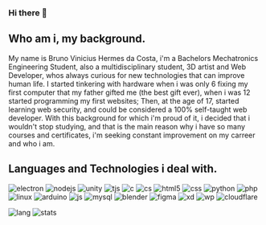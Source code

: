 ### Hi there 👋

## Who am i, my background.
My name is Bruno Vinicius Hermes da Costa, i'm a Bachelors Mechatronics Engineering Student, also a multidisciplinary student, 3D artist and Web Developer, whos always curious for new technologies that can improve human life. I started tinkering with hardware when i was only 6 fixing my first computer that my father gifted me (the best gift ever),  when i was 12 started programming my first websites; Then, at the age of 17, started learning web security, and could be considered a 100% self-taught web developer. With this background for which i'm proud of it, i decided that i wouldn't stop studying, and that is the main reason why i have so many courses and certificates, i'm seeking constant improvement on my carreer and who i am.

## Languages and Technologies i deal with.
![electron](https://img.shields.io/badge/Electron-2B2E3A?style=for-the-badge&logo=electron&logoColor=9FEAF9) ![nodejs](https://img.shields.io/badge/Node.js-339933?style=for-the-badge&logo=nodedotjs&logoColor=white) ![unity](https://img.shields.io/badge/Unity-100000?style=for-the-badge&logo=unity&logoColor=white) ![tjs](https://img.shields.io/badge/ThreeJs-black?style=for-the-badge&logo=three.js&logoColor=white) ![c](https://img.shields.io/badge/C-00599C?style=for-the-badge&logo=c&logoColor=white) ![cs](https://img.shields.io/badge/C%23-239120?style=for-the-badge&logo=c-sharp&logoColor=white) ![html5](https://img.shields.io/badge/HTML5-E34F26?style=for-the-badge&logo=html5&logoColor=white) ![css](https://img.shields.io/badge/CSS3-1572B6?style=for-the-badge&logo=css3&logoColor=white) ![python](https://img.shields.io/badge/Python-FFD43B?style=for-the-badge&logo=python&logoColor=blue) ![php](https://img.shields.io/badge/PHP-777BB4?style=for-the-badge&logo=php&logoColor=white) ![linux](https://img.shields.io/badge/Linux-FCC624?style=for-the-badge&logo=linux&logoColor=black) ![arduino](https://img.shields.io/badge/Arduino-00979D?style=for-the-badge&logo=Arduino&logoColor=white) ![js](https://img.shields.io/badge/JavaScript-323330?style=for-the-badge&logo=javascript&logoColor=F7DF1E) ![mysql](https://img.shields.io/badge/MySQL-005C84?style=for-the-badge&logo=mysql&logoColor=white) ![blender](https://img.shields.io/badge/blender-%23F5792A.svg?style=for-the-badge&logo=blender&logoColor=white) ![figma](https://img.shields.io/badge/Figma-F24E1E?style=for-the-badge&logo=figma&logoColor=white) ![xd](https://img.shields.io/badge/Adobe%20XD-470137?style=for-the-badge&logo=Adobe%20XD&logoColor=#FF61F6) ![wp](https://img.shields.io/badge/Wordpress-21759B?style=for-the-badge&logo=wordpress&logoColor=white) ![cloudflare](https://img.shields.io/badge/Cloudflare-F38020?style=for-the-badge&logo=Cloudflare&logoColor=white)

![lang](https://github-readme-stats.vercel.app/api/top-langs/?username=brunohermes) ![stats](https://github-readme-stats.vercel.app/api?username=brunohermes)

